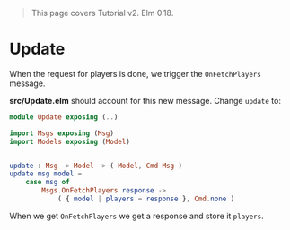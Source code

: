 > This page covers Tutorial v2. Elm 0.18.

# Update

When the request for players is done, we trigger the `OnFetchPlayers` message.

__src/Update.elm__ should account for this new message. Change `update` to:

```elm
module Update exposing (..)

import Msgs exposing (Msg)
import Models exposing (Model)


update : Msg -> Model -> ( Model, Cmd Msg )
update msg model =
    case msg of
        Msgs.OnFetchPlayers response ->
            ( { model | players = response }, Cmd.none )
```

When we get `OnFetchPlayers` we get a response and store it `players`.
